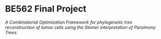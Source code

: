 # BE562 Final Project
<em>A Combinatorial Optimization Framework for phylogenetic tree reconstruction of tumor cells using the Steiner interpretation of Parsimony Trees.</em>
